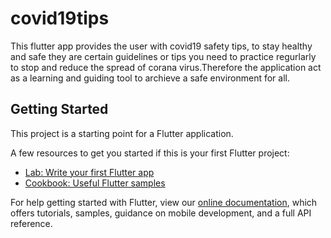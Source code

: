 # covid19tips

This flutter app provides the user with covid19 safety tips, to stay healthy and safe they are certain guidelines or tips you need to practice regurlarly to stop and reduce the spread of corana virus.Therefore the application act as a learning and guiding tool to archieve a safe environment for all.

## Getting Started

This project is a starting point for a Flutter application.

A few resources to get you started if this is your first Flutter project:

- [Lab: Write your first Flutter app](https://flutter.dev/docs/get-started/codelab)
- [Cookbook: Useful Flutter samples](https://flutter.dev/docs/cookbook)

For help getting started with Flutter, view our
[online documentation](https://flutter.dev/docs), which offers tutorials,
samples, guidance on mobile development, and a full API reference.
